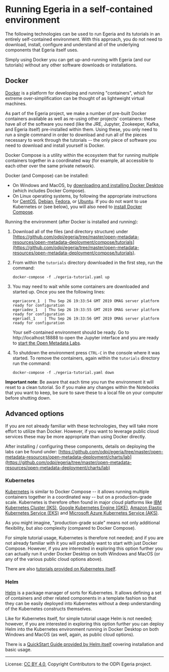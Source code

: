 <!-- SPDX-License-Identifier: CC-BY-4.0 -->
<!-- Copyright Contributors to the ODPi Egeria project. -->

# Running Egeria in a self-contained environment

The following technologies can be used to run Egeria and its tutorials in an entirely self-contained environment.
With this approach, you do not need to download, install, configure and understand all of the underlying components
that Egeria itself uses.

Simply using Docker you can get up-and-running with Egeria (and our tutorials) without any other software downloads
or installations.

## Docker

[Docker](https://www.docker.com) is a platform for developing and running "containers", which for extreme
over-simplification can be thought of as lightweight virtual machines.

As part of the Egeria project, we make a number of pre-built Docker containers available as well as re-using
other projects' containers: these have all of the software you need (like the JRE, Jupyter, Zookeeper, Kafka, and
Egeria itself) pre-installed within them. Using these, you only need to run a single command in order to download
and run all of the pieces necessary to work through the tutorials -- the only piece of software you need to download
and install yourself is Docker.

Docker Compose is a utility within the ecosystem that for running multiple containers together in a coordinated
way (for example, all accessible to each other over the same private network).

Docker (and Compose) can be installed:

- On Windows and MacOS, by [downloading and installing Docker Desktop](https://hub.docker.com/?overlay=onboarding)
(which includes Docker Compose).
- On Linux operating systems, by following the appropriate instructions for [CentOS](https://docs.docker.com/v17.12/install/linux/docker-ce/centos/),
[Debian](https://docs.docker.com/v17.12/install/linux/docker-ce/debian/), [Fedora](https://docs.docker.com/v17.12/install/linux/docker-ce/fedora/),
or [Ubuntu](https://docs.docker.com/v17.12/install/linux/docker-ce/ubuntu/). If you do not want to use Kubernetes or
(see below), you will also need to [install Docker Compose](https://github.com/docker/compose/releases).

Running the environment (after Docker is installed and running):

1. Download all of the files (and directory structure) under
[https://github.com/odpi/egeria/tree/master/open-metadata-resources/open-metadata-deployment/compose/tutorials](https://github.com/odpi/egeria/tree/master/open-metadata-resources/open-metadata-deployment/compose/tutorials).

1. From within the `tutorials` directory downloaded in the first step, run the command:

    ```shell script
    docker-compose -f ./egeria-tutorial.yaml up
    ```

1. You may need to wait while some containers are downloaded and started up. Once you see the following lines:

    ```text
    egeriacore_1  | Thu Sep 26 19:33:54 GMT 2019 OMAG server platform ready for configuration
    egeriadev_1   | Thu Sep 26 19:33:55 GMT 2019 OMAG server platform ready for configuration
    egeriadl_1    | Thu Sep 26 19:33:56 GMT 2019 OMAG server platform ready for configuration
    ```

    Your self-contained environment should be ready.  Go to http://localhost:18888 to open the Jupyter interface and
    you are ready to [start the Open Metadata Labs](../../open-metadata-labs).

1. To shutdown the environment press `CTRL-C` in the console where it was started.  To remove the containers,
    again within the `tutorials` directory run the command:

    ```shell script
    docker-compose -f ./egeria-tutorial.yaml down
    ```

**Important note**: Be aware that each time you run the environment it will reset to a clean tutorial. So if you make
any changes within the Notebooks that you want to keep, be sure to save these to a local file on your computer before
shutting down.

## Advanced options

If you are not already familiar with these technologies, they will take more effort to utilize than Docker. However, if
you want to leverage public cloud services these may be more appropriate than using Docker directly.

After installing / configuring these components, details on deploying the labs can be found under:
[https://github.com/odpi/egeria/tree/master/open-metadata-resources/open-metadata-deployment/charts/lab](https://github.com/odpi/egeria/tree/master/open-metadata-resources/open-metadata-deployment/charts/lab)

### Kubernetes

[Kubernetes](https://kubernetes.io) is similar to Docker Compose -- it allows running multiple containers together in
a coordinated way -- but on a production-grade scale. Kubernetes is therefore often found in major cloud platforms like
[IBM Kubernetes Cluster (IKS)](https://cloud.ibm.com/kubernetes/catalog/cluster), [Google Kubernetes Engine (GKE)](https://cloud.google.com/kubernetes-engine/),
 [Amazon Elastic Kubernetes Service (EKS)](https://aws.amazon.com/eks/) and [Microsoft Azure Kubernetes Service (AKS)](https://azure.microsoft.com/services/kubernetes-service).

As you might imagine, "production-grade scale" means not only additional flexibility, but also complexity (compared to
Docker Compose).

For simple tutorial usage, Kubernetes is therefore not needed; and if you are not already familiar with it you will
probably want to start with just Docker Compose. However, if you are interested in exploring this option further you
can actually run it under Docker Desktop on both Windows and MacOS (or any of the various public cloud options above).

There are also [tutorials provided on Kubernetes itself](https://kubernetes.io/docs/tutorials/kubernetes-basics/).

### Helm

[Helm](https://helm.sh) is a package manager of sorts for Kubernetes. It allows defining a set of containers and other
related components in a template fashion so that they can be easily deployed into Kubernetes without a deep
understanding of the Kubernetes constructs themselves.

Like for Kubernetes itself, for simple tutorial usage Helm is not needed; however, if you are interested in exploring
this option further you can deploy Helm into the Kubernetes environment running in Docker Desktop on both Windows and
MacOS (as well, again, as public cloud options).

There is a [QuickStart Guide provided by Helm itself](https://helm.sh/docs/using_helm/#quickstart) covering
installation and basic usage.


----
License: [CC BY 4.0](https://creativecommons.org/licenses/by/4.0/),
Copyright Contributors to the ODPi Egeria project.
